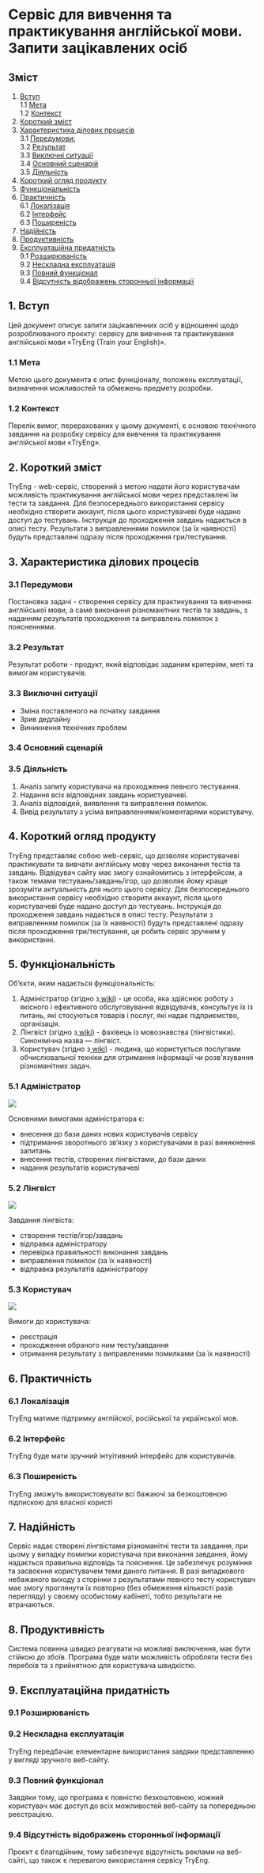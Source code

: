 # Сервіс для вивчення та практикування англійської мови. Запити зацікавлених осіб
## Зміст
1. [Вступ](#1-вступ)
    <br>1.1 [Мета](#11-мета)
    <br>1.2 [Контекст](#12-контекст)
2. [Короткий зміст](#2-короткий-зміст)
3. [Характеристика ділових процесів](#3-характеристика-ділових-процесів)
    <br>3.1 [Передумови:](#31-передумови)
    <br>3.2 [Результат](#32-результат)
    <br>3.3 [Виключні ситуації](#33-виключні-ситуації)
    <br>3.4 [Основний сценарій](#34-основний-сценарій)
    <br>3.5 [Діяльність](#35-діяльність)
4. [Короткий огляд продукту](#4-короткий-огляд-продукту)
5. [Функціональність](#5-функціональність)
6. [Практичність](#6-практичність)
    <br>6.1 [Локалізація](#61-локалізація)
    <br>6.2 [Інтерфейс](#61-локалізація)
    <br>6.3 [Поширеність](#63-поширеність)
7. [Надійність](#7-надійність)
8. [Продуктивність](#8-продуктивність)
9. [Експлуатаційна придатність](#9-експлуатаційна-придатність)
    <br>9.1 [Розширюваність](#91-розширюваність)
    <br>9.2 [Нескладна експлуатація](#92-нескладна-експлуатація)
    <br>9.3 [Повний функціонал](#93-повний-функціонал)
    <br>9.4 [Відсутність відображень сторонньої інформації ](#94-відсутність-відображень-сторонньої-інформації )
    

## 1. Вступ

Цей документ описує запити зацікавленних осіб у відношенні щодо розроблюваного проєкту: сервісу для вивчення та практикування англійської мови «TryEng (Train your English)».

### 1.1 Мета

Метою цього документа є опис функціоналу, положень експлуатації, визначення можливостей та обмежень предмету розробки.

### 1.2 Контекст

Перелік вимог, перерахованих у цьому документі, є основою технічного завдання на розробку сервісу для вивчення та практикування англійської мови «TryEng».

## 2. Короткий зміст

TryEng - web-сервіс, створений з метою надати його користувачам можливість практикування англійської мови через представлені їм тести та завдання. Для безпосереднього використання сервісу необхідно створити аккаунт, після цього користувачеві буде надано доступ до тестувань.
Інструкція до проходження завдань надається в описі тесту. Результати з виправленнями помилок (за їх наявності) будуть представлені одразу після проходження гри/тестування.

## 3. Характеристика ділових процесів

### 3.1 Передумови

Постановка задачі - створення сервісу для практикування та вивчення англійської мови, а саме виконання різноманітних тестів та завдань, з наданням результатів проходження та виправлень помилок з поясненнями.

### 3.2 Результат

Результат роботи - продукт, який відповідає заданим критеріям, меті та вимогам користувачів.

### 3.3 Виключні ситуації

* Зміна поставленого на початку завдання
* Зрив дедлайну
* Виникнення технічних проблем

### 3.4 Основний сценарій

### 3.5 Діяльність

1. Аналіз запиту користувача на проходження певного тестування.
2. Надання всіх відповідних завдань користувачеві.
3. Аналіз відповідей, виявлення та виправлення помилок.
4. Вивід результату з усіма виправленнями/коментарями користувачу.

## 4. Короткий огляд продукту

TryEng представляє собою web-сервіс, що дозволяє користувачеві практикувати та вивчати англійську мову через виконання тестів та завдань. Відвідувач сайту має змогу ознайомитись з інтерфейсом, а також темами тестувань/завдань/ігор, що дозволяє йому краще зрозуміти актуальність для нього цього сервісу. Для безпосереднього використання сервісу необхідно створити аккаунт, після цього користувачеві буде надано доступ до тестувань.
Інструкція до проходження завдань надається в описі тесту. Результати з виправленням помилок (за їх наявності) будуть представлені одразу після проходження гри/тестування, це робить сервіс зручним у використанні.

## 5. Функціональність

Об‘єкти, яким надається функціональність:

1. Адміністратор (згідно з[ wiki](https://uk.wikipedia.org/wiki/%D0%90%D0%B4%D0%BC%D1%96%D0%BD%D1%96%D1%81%D1%82%D1%80%D0%B0%D1%82%D0%BE%D1%80)) - це особа, яка здійснює роботу з якісного і ефективного обслуговування відвідувачів, консультує їх із питань, які стосуються товарів і послуг, які надає підприємство, організація.
2. Лінгвіст (згідно з[ wiki](https://uk.wikipedia.org/wiki/%D0%9C%D0%BE%D0%B2%D0%BE%D0%B7%D0%BD%D0%B0%D0%B2%D0%B5%D1%86%D1%8C)) - фахівець із мовознавства (лінгвістики). Синонімічна назва — лінгві́ст.
3. Користувач (згідно з[ wiki](https://uk.wikipedia.org/wiki/Користувач)) - людина, що користується послугами обчислювальної техніки для отримання інформації чи розв'язування різноманітних задач.

### 5.1 Адміністратор

![](http://www.plantuml.com/plantuml/png/VP91JeD058RtSuf9r-t2rhMfPp0UW1GM9hOcXUufnBXfKkE2kF4E8uL04EWL_dS5J-9x0uqqgIx8p9jv_D__VfZxWRCEDij7vIo2fxKUuHKPQahGK49RYYY4eGWjXIFj-FhMNJwibDhutiBnFMv_GuESjiXvRMYlaQ7L-8H1WL8gWmObFMjUMgJTjX8zb5O_Hig45oQcMdJu8hNes0Blxgy6j2EtPTPKYHhcn2oGYY8_4H_i67H0Qu-_mtVQywQYcEkBP1ZKOfNneTYcH8jFiOrAflkb61nHCiC8fRSt_ISCRiq59SEDjUnwe_afb2z96eT-vAZpClupnPuv6p0_OBhxZYZQ1SKil1EvZdrvxboelUArKif-suaxkP7GpwhfMJKRLFBct5kv_0Vz0000)

Основними вимогами адміністратора є:
* внесення до бази даних нових користувачів сервісу
* підтримання зворотнього зв‘язку з користувачами в разі виникнення запитань
* внесення тестів, створених лінгвістами, до бази даних
* надання результатів користувачеві

### 5.2 Лінгвіст

![](http://www.plantuml.com/plantuml/png/ZPBDIiDG48NtzoaktPTYshLqvyQT-02X3LBG2ht9Nbl4JK5nqOqByGr2VaZ8Jto5cJVoJDA698XqqtivdVdEkJEP6zVUkDx3lR8NxkD6Z-YJ3rHII04V-9ct8sqRVRrQttahuohb6MTX6mTrtxobW2f-eXZr9Rzf2B6q011Cy1FAlnDAo4TXH3wAzZNkvlQY0_f0QKG_04bTHhv6IrXJOuWLHBHIoY-wpz8u8YeaRvDL40W1LzuTZQoEqJkLwCXHdsXGKdXLa5fu9fsu2cadhloA58N-ymNJVrzGJoK19USz4ldDKCu9FElE-8jY8SakS0guTKa5ZUHLC_7XWx2FNcuH6eUhtkmfROdvQP4m0QSG2vpPiSrIwlGPZ9VZIrdYKB26mdGep1H4kID6UmLwxgoN-0X_0G00)

Завдання лінгвіста:
* створення тестів/ігор/завдань
* відправка адміністратору
* перевірка правильності виконання завдань
* виправлення помилок (за їх наявності)
* відправка результатів адміністратору

### 5.3 Користувач

![](http://www.plantuml.com/plantuml/png/JP0zJiD048NxFSKe5HGHIkXHxe1o02jnnuzaEtq82ZH8Rb2GA80ZB0l65Y6RAxov4Mz7YUHkt-mtxptDfAooebfSNxbiLjqMCi0heYxHwPskz1u1NXy7afKoBVF2kKMPpx8o9_U1Hf-DMf9vq8tMnbrEHptgdRzHruZunWyQxB3JMYW_qnfbn1UYw8fkbdY6blD0t1jyD1ttJDyijCFVaH7A1YtxRlM9NZuv2Lf18BQtg82jvQUrJh17J0yEV-5jT9AIHLzqBSIyrWYfdzNQd1vgd3ldqYM6y-45vQWlnZr1S9BVp7dOVm00)

Вимоги до користувача:
* реєстрація 
* проходження обраного ним тесту/завдання
* отримання результату з виправленими помилками (за їх наявності)

## 6. Практичність

### 6.1 Локалізація
   TryEng матиме підтримку англійскої, російської та української мов.
### 6.2 Інтерфейс
   TryEng буде мати зручний інтуітивний інтерфейс для користувачів.
### 6.3 Поширеність
   TryEng зможуть використовувати всі бажаючі за безкоштовною підпискою для власної користі

## 7. Надійність

Сервіс надає створені лінгвістами різноманітні тести та завдання, при цьому у випадку помилки користувача при виконання завдання, йому надається правильна відповідь та пояснення. Це забезпечує розуміння та засвоєння користувачем теми даного питання. 
В разі випадкового небажаного виходу з сторінки з результатами певного тесту користувач має змогу проглянути їх повторно (без обмеження кількості разів перегляду) у своєму особистому кабінеті, тобто результати не втрачаються.

## 8. Продуктивність

Система повинна швидко реагувати на можливі виключення, має бути стійкою до збоїв. Програма буде мати можливість обробляти тести без перебоїв та з прийнятною для користувача швидкістю.

## 9. Експлуатаційна придатність

### 9.1 Розширюваність

### 9.2 Нескладна експлуатація
TryEng передбачає елементарне використання завдяки представленню у вигляді зручного веб-сайту.

### 9.3 Повний функціонал
Завдяки тому, що програма є повністю безкоштовною, кожний користувач має доступ до всіх можливостей веб-сайту за попередньою реєстрацією.

### 9.4 Відсутність відображень сторонньої інформації 
Проєкт є благодійним, тому забезпечує відсутність реклами на веб-сайті, що також є перевагою використання сервісу TryEng.
